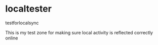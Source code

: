 # localtester
testforlocalsync

This is my test zone for making sure local activity is reflected correctly online
